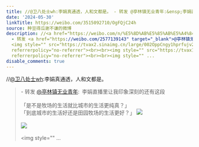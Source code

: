 ```yaml
---
title: //@卫八处士wh:李娟真通透，人和文都是。 - 转发 @亭林镇无业青年:&ensp;李娟直播里让我印象深刻的还有这段「是不是牧场的生活就比城市的生活更纯真？」「到底城...
date: '2024-05-30'
linkTitle: https://weibo.com/3515092710/OgFQjC24h
source: 种豆得瓜谢不谦的微博
description: //<a href="https://weibo.com/n/%E5%8D%AB%E5%85%AB%E5%A4%84%E5%A3%ABwh">@卫八处士wh</a>:李娟真通透，人和文都是。<br><blockquote>
  - 转发 <a href="https://weibo.com/2577139143" target="_blank">@亭林镇无业青年</a>: 李娟直播里让我印象深刻的还有这段<br><br>「是不是牧场的生活就比城市的生活更纯真？」<br>「到底城市的生活好还是田园牧场的生活更好？」
  <img style="" src="https://tvax2.sinaimg.cn/large/002OppCngy1hprfujv2u8j61kk2xdnpd02.jpg"
  referrerpolicy="no-referrer"><br><br><img style="" src="https://tvax1.sinaimg.cn/large/002OppCngy1hprfukgs1jj61kk2q6hdt02.jpg"
  referrerpolicy="no-referrer"><br><br><img style="" ...
disable_comments: true
---
```

//<a href="https://weibo.com/n/%E5%8D%AB%E5%85%AB%E5%A4%84%E5%A3%ABwh">@卫八处士wh</a>:李娟真通透，人和文都是。<br><blockquote> - 转发 <a href="https://weibo.com/2577139143" target="_blank">@亭林镇无业青年</a>: 李娟直播里让我印象深刻的还有这段<br><br>「是不是牧场的生活就比城市的生活更纯真？」<br>「到底城市的生活好还是田园牧场的生活更好？」 <img style="" src="https://tvax2.sinaimg.cn/large/002OppCngy1hprfujv2u8j61kk2xdnpd02.jpg" referrerpolicy="no-referrer"><br><br><img style="" src="https://tvax1.sinaimg.cn/large/002OppCngy1hprfukgs1jj61kk2q6hdt02.jpg" referrerpolicy="no-referrer"><br><br><img style="" ...